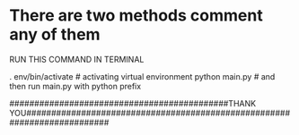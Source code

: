 # There are two methods comment any of them

RUN THIS COMMAND IN TERMINAL

. env/bin/activate   # activating virtual environment
python main.py       # and then run main.py with python prefix
















############################################THANK YOU#########################################################################
